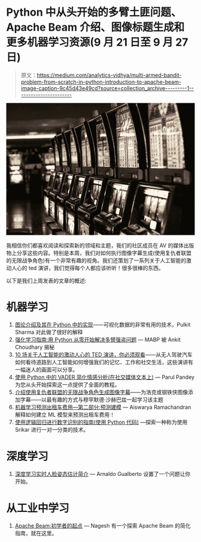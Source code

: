 # Python 中从头开始的多臂土匪问题、Apache Beam 介绍、图像标题生成和更多机器学习资源(9 月 21 日至 9 月 27 日)

> 原文：<https://medium.com/analytics-vidhya/multi-armed-bandit-problem-from-scratch-in-python-introduction-to-apache-beam-image-caption-9c45d43e49cd?source=collection_archive---------1----------------------->

![](img/83f64d6bdc86432f45ec6abc02443d5c.png)

我相信你们都喜欢阅读和探索新的领域和主题，我们的社区成员在 AV 的媒体出版物上分享这些内容。特别是本周，我们对如何执行图像字幕生成(使用复仇者联盟的无限战争角色)有一个非常有趣的视角。我们还策划了一系列关于人工智能的激动人心的 ted 演讲，我们觉得每个人都应该听听！很多很棒的东西。

以下是我们上周发表的文章的概述:

# 机器学习

1.  [图论介绍及其在 Python 中的实现](/analytics-vidhya/introduction-to-graph-theory-and-its-implementation-in-python-84471916ae22)——可视化数据的非常有用的技术，Pulkit Sharma 对此做了很好的解释
2.  [强化学习指南:用 Python 从零开始解决多臂强盗问题](/analytics-vidhya/reinforcement-learning-guide-solving-the-multi-armed-bandit-problem-from-scratch-in-python-cecd1f093a02) — MABP 被 Ankit Choudhary 揭秘
3.  [10 场关于人工智能的激动人心的 TED 演讲，你必须观看](/analytics-vidhya/10-mind-blowing-ted-talks-on-artificial-intelligence-you-must-watch-5133aca57b14)——从无人驾驶汽车如何看待道路到人工智能如何增强我们的记忆、工作和社交生活，这些演讲有一幅迷人的画面可以分享。
4.  [使用 Python 中的 VADER 简化情感分析(在社交媒体文本上)](/analytics-vidhya/simplifying-social-media-sentiment-analysis-using-vader-in-python-f9e6ec6fc52f) — Parul Pandey 为您从头开始探索这一点提供了全面的教程。
5.  [介绍使用复仇者联盟的无限战争角色生成图像字幕](/analytics-vidhya/introduction-to-image-caption-generation-using-the-avengers-infinity-war-characters-6f14df09dbe5)——为浩克或钢铁侠图像添加字幕——以最有趣的方式与穆罕默德·沙赫巴兹一起学习该主题
6.  [机器学习预测出租车费用—第二部分:预测建模](/analytics-vidhya/machine-learning-to-predict-taxi-fare-part-two-predictive-modelling-f80461a8072e) — Aiswarya Ramachandran 解释如何建立 ML 模型来预测出租车费用！
7.  [使用逻辑回归进行数字识别的指南(使用 Python 代码)](/analytics-vidhya/a-guide-to-using-logistic-regression-for-digit-recognition-with-python-codes-86aae6da10fe) —探索一种称为使用 Srikar 进行一对一分类的技术。

# 深度学习

1.  [深度学习实时人脸姿态估计简介](/analytics-vidhya/face-pose-estimation-with-deep-learning-eebd0e62dbaf) — Arnaldo Gualberto 设置了一个问题让你开始。

# 从工业中学习

1.  [Apache Beam:初学者的起点](/analytics-vidhya/apache-beam-a-beginners-approach-4783dfc6fea) — Nagesh 有一个探索 Apache Beam 的简化指南，就在这里。